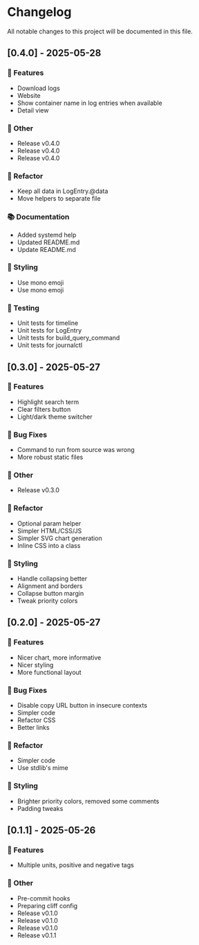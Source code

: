 # Changelog

All notable changes to this project will be documented in this file.

## [0.4.0] - 2025-05-28

### 🚀 Features

- Download logs
- Website
- Show container name in log entries when available
- Detail view

### 💼 Other

- Release v0.4.0
- Release v0.4.0
- Release v0.4.0

### 🚜 Refactor

- Keep all data in LogEntry.@data
- Move helpers to separate file

### 📚 Documentation

- Added systemd help
- Updated README.md
- Update README.md

### 🎨 Styling

- Use mono emoji
- Use mono emoji

### 🧪 Testing

- Unit tests for timeline
- Unit tests for LogEntry
- Unit tests for build_query_command
- Unit tests for journalctl

## [0.3.0] - 2025-05-27

### 🚀 Features

- Highlight search term
- Clear filters button
- Light/dark theme switcher

### 🐛 Bug Fixes

- Command to run from source was wrong
- More robust static files

### 💼 Other

- Release v0.3.0

### 🚜 Refactor

- Optional param helper
- Simpler HTML/CSS/JS
- Simpler SVG chart generation
- Inline CSS into a class

### 🎨 Styling

- Handle collapsing better
- Alignment and borders
- Collapse button margin
- Tweak priority colors

## [0.2.0] - 2025-05-27

### 🚀 Features

- Nicer chart, more informative
- Nicer styling
- More functional layout

### 🐛 Bug Fixes

- Disable copy URL button in insecure contexts
- Simpler code
- Refactor CSS
- Better links

### 🚜 Refactor

- Simpler code
- Use stdlib's mime

### 🎨 Styling

- Brighter priority colors, removed some comments
- Padding tweaks

## [0.1.1] - 2025-05-26

### 🚀 Features

- Multiple units, positive and negative tags

### 💼 Other

- Pre-commit hooks
- Preparing cliff config
- Release v0.1.0
- Release v0.1.0
- Release v0.1.0
- Release v0.1.1

<!-- generated by git-cliff -->
